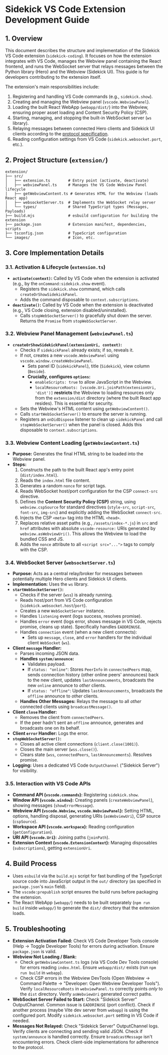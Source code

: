 # Sidekick VS Code Extension Development Guide

## 1. Overview

This document describes the structure and implementation of the Sidekick VS Code extension (`sidekick-coding`). It focuses on how the extension integrates with VS Code, manages the Webview panel containing the React frontend, and runs the WebSocket server that relays messages between the Python library (Hero) and the Webview (Sidekick UI). This guide is for developers contributing to the extension itself.

The extension's main responsibilities include:
1.  Registering and handling VS Code commands (e.g., `sidekick.show`).
2.  Creating and managing the Webview panel (`vscode.WebviewPanel`).
3.  Loading the built React WebApp (`webapp/dist/`) into the Webview, ensuring proper asset loading and Content Security Policy (CSP).
4.  Starting, managing, and stopping the built-in WebSocket server (`ws` library).
5.  Relaying messages between connected Hero clients and Sidekick UI clients according to the [protocol specification](./protocol.md).
6.  Reading configuration settings from VS Code (`sidekick.websocket.port`, etc.).

## 2. Project Structure (`extension/`)

```
extension/
├── src/
│   ├── extension.ts        # Entry point (activate, deactivate)
│   ├── webviewPanel.ts     # Manages the VS Code Webview Panel lifecycle
│   ├── getWebviewContent.ts # Generates HTML for the Webview (loads React app)
│   ├── websocketServer.ts  # Implements the WebSocket relay server
│   └── types/              # Shared TypeScript types (Messages, Payloads)
├── build.mjs               # esbuild configuration for building the extension
├── package.json            # Extension manifest, dependencies, scripts
├── tsconfig.json           # TypeScript configuration
└── images/                 # Icon, etc.
```

## 3. Core Implementation Details

### 3.1. Activation & Lifecycle (`extension.ts`)

*   **`activate(context)`:** Called by VS Code when the extension is activated (e.g., by the `onCommand:sidekick.show` event).
    *   Registers the `sidekick.show` command, which calls `createOrShowSidekickPanel`.
    *   Adds the command disposable to `context.subscriptions`.
*   **`deactivate()`:** Called by VS Code when the extension is deactivated (e.g., VS Code closing, extension disabled/uninstalled).
    *   Calls `stopWebSocketServer()` to gracefully shut down the server. Returns the `Promise` from `stopWebSocketServer`.

### 3.2. Webview Panel Management (`webviewPanel.ts`)

*   **`createOrShowSidekickPanel(extensionUri, context)`:**
    *   Checks if `sidekickPanel` already exists; if so, reveals it.
    *   If not, creates a new `vscode.WebviewPanel` using `vscode.window.createWebviewPanel`.
        *   Sets panel ID (`sidekickPanel`), title (`Sidekick`), view column (`Beside`).
        *   **Crucially, configures `options`:**
            *   `enableScripts: true` to allow JavaScript in the Webview.
            *   `localResourceRoots: [vscode.Uri.joinPath(extensionUri, 'dist')]` **restricts** the Webview to loading resources only from the `extension/dist` directory (where the built React app resides). This is essential for security.
    *   Sets the Webview's HTML content using `getWebviewContent()`.
    *   Calls `startWebSocketServer()` to ensure the server is running.
    *   Registers an `onDidDispose` listener to clean up `sidekickPanel` and call `stopWebSocketServer()` when the panel is closed. Adds this disposable to `context.subscriptions`.

### 3.3. Webview Content Loading (`getWebviewContent.ts`)

*   **Purpose:** Generates the final HTML string to be loaded into the Webview panel.
*   **Steps:**
    1.  Constructs the path to the built React app's entry point (`dist/index.html`).
    2.  Reads the `index.html` file content.
    3.  Generates a random `nonce` for script tags.
    4.  Reads WebSocket host/port configuration for the CSP `connect-src` directive.
    5.  Defines the **Content Security Policy (CSP)** string, using `webview.cspSource` for standard directives (`style-src`, `script-src`, `font-src`, `img-src`) and explicitly adding the WebSocket `connect-src`.
    6.  Injects the CSP `<meta>` tag into the HTML `<head>`.
    7.  Replaces relative asset paths (e.g., `/assets/index-*.js`) in `src` and `href` attributes with absolute `vscode-resource:` URIs generated by `webview.asWebviewUri()`. This allows the Webview to load the bundled CSS and JS.
    8.  Adds the `nonce` attribute to all `<script src="...">` tags to comply with the CSP.

### 3.4. WebSocket Server (`websocketServer.ts`)

*   **Purpose:** Acts as a central relay/broker for messages between potentially multiple Hero clients and Sidekick UI clients.
*   **Implementation:** Uses the `ws` library.
*   **`startWebSocketServer()`:**
    *   Checks if the server (`wss`) is already running.
    *   Reads host/port from VS Code configuration (`sidekick.websocket.host`/`port`).
    *   Creates a new `WebSocketServer` instance.
    *   Handles `listening` event (logs success, resolves promise).
    *   Handles `error` event (logs error, shows message in VS Code, rejects promise, cleans up state). Specifically handles `EADDRINUSE`.
    *   Handles `connection` event (when a new client connects):
        *   Sets up `message`, `close`, and `error` handlers for the individual client `WebSocket` (`ws`).
*   **Client `message` Handler:**
    *   Parses incoming JSON data.
    *   **Handles `system/announce`:**
        *   Validates payload.
        *   If `status: "online"`: Stores `PeerInfo` in `connectedPeers` map, sends connection history (other online peers' announces) back to the new client, updates `lastAnnouncements`, broadcasts the new `online` announce to *other* clients.
        *   If `status: "offline"`: Updates `lastAnnouncements`, broadcasts the `offline` announce to *other* clients.
    *   **Handles Other Messages:** Relays the message to all *other* connected clients using `broadcastMessage()`.
*   **Client `close` Handler:**
    *   Removes the client from `connectedPeers`.
    *   If the peer hadn't sent an `offline` announce, generates and broadcasts one on its behalf.
*   **Client `error` Handler:** Logs the error.
*   **`stopWebSocketServer()`:**
    *   Closes all active client connections (`client.close(1001)`).
    *   Closes the main server (`wss.close()`).
    *   Clears state (`wss`, `connectedPeers`, `lastAnnouncements`). Resolves promise.
*   **Logging:** Uses a dedicated VS Code `OutputChannel` ("Sidekick Server") for visibility.

### 3.5. Interaction with VS Code APIs

*   **Command API (`vscode.commands`):** Registering `sidekick.show`.
*   **Window API (`vscode.window`):** Creating panels (`createWebviewPanel`), showing messages (`showErrorMessage`).
*   **Webview API (`vscode.Webview`, `vscode.WebviewPanel`):** Setting HTML, options, handling disposal, generating URIs (`asWebviewUri`), CSP source (`cspSource`).
*   **Workspace API (`vscode.workspace`):** Reading configuration (`getConfiguration`).
*   **URI API (`vscode.Uri`):** Joining paths (`joinPath`).
*   **Extension Context (`vscode.ExtensionContext`):** Managing disposables (`subscriptions`), getting `extensionUri`.

## 4. Build Process

*   Uses `esbuild` via the `build.mjs` script for fast bundling of the TypeScript source code into JavaScript output in the `out/` directory (as specified in `package.json`'s `main` field).
*   The `vscode:prepublish` script ensures the build runs before packaging the extension.
*   The React WebApp (`webapp/`) needs to be built separately (`npm run build` inside `webapp/`) to generate the `dist/` directory that the extension loads.

## 5. Troubleshooting

*   **Extension Activation Failed:** Check VS Code Developer Tools console (Help -> Toggle Developer Tools) for errors during activation. Ensure `package.json` is valid.
*   **Webview Not Loading / Blank:**
    *   Check `getWebviewContent.ts` logs (via VS Code Dev Tools console) for errors reading `index.html`. Ensure `webapp/dist/` exists (run `npm run build` in `webapp`).
    *   Check CSP errors in the Webview DevTools (Open Webview -> Command Palette -> "Developer: Open Webview Developer Tools"). Verify `localResourceRoots` in `webviewPanel.ts` correctly points *only* to the `dist` directory. Verify `asWebviewUri` generated correct paths.
*   **WebSocket Server Failed to Start:** Check "Sidekick Server" OutputChannel. Common issue is `EADDRINUSE` (port conflict). Check if another process (maybe Vite dev server from `webapp`) is using the configured port. Modify `sidekick.websocket.port` setting in VS Code if needed.
*   **Messages Not Relayed:** Check "Sidekick Server" OutputChannel logs. Verify clients are connecting and sending valid JSON. Check if `system/announce` is handled correctly. Ensure `broadcastMessage` isn't encountering errors. Check client-side implementations for adherence to the protocol.